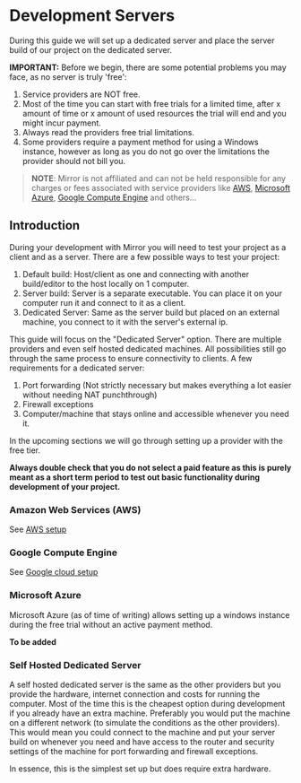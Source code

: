 # Development Servers

During this guide we will set up a dedicated server and place the server build of our project on the dedicated server.

**IMPORTANT:** Before we begin, there are some potential problems you may face, as no server is truly 'free':

1. Service providers are NOT free.
2. Most of the time you can start with free trials for a limited time, after x amount of time or x amount of used resources the trial will end and you might incur payment.
3. Always read the providers free trial limitations.
4. Some providers require a payment method for using a Windows instance, however as long as you do not go over the limitations the provider should not bill you.

>   **NOTE**: Mirror is not affiliated and can not be held responsible for any charges or fees associated with service providers like
[AWS](https://aws.amazon.com/),
[Microsoft Azure](https://azure.microsoft.com/en-us/free/),
[Google Compute Engine](https://cloud.google.com/compute/) and others...

## Introduction

During your development with Mirror you will need to test your project as a client and as a server.
There are a few possible ways to test your project:

1. Default build: Host/client as one and connecting with another build/editor to the host locally on 1 computer.
2. Server build: Server is a separate executable. You can place it on your computer run it and connect to it as a client.
3. Dedicated Server: Same as the server build but placed on an external machine, you connect to it with the server's external ip.

This guide will focus on the "Dedicated Server" option. There are multiple providers and even self hosted dedicated machines.
All possibilities still go through the same process to ensure connectivity to clients. A few requirements for a dedicated server:

1. Port forwarding (Not strictly necessary but makes everything a lot easier without needing NAT punchthrough)
2. Firewall exceptions
3. Computer/machine that stays online and accessible whenever you need it.

In the upcoming sections we will go through setting up a provider with the free tier. 

**Always double check that you do not select a paid feature as this is purely meant as a short term period to test out basic functionality during development of your project.**

### Amazon Web Services (AWS)

See [AWS setup](https://mirror-networking.com/docs/Articles/Guides/DevServer/AWS/index.html)


### Google Compute Engine

See [Google cloud setup](https://mirror-networking.com/docs/Articles/Guides/DevServer/gcloud/index.html)


### Microsoft Azure

Microsoft Azure (as of time of writing) allows setting up a windows instance during the free trial without an active payment method.

**To be added**

### Self Hosted Dedicated Server

A self hosted dedicated server is the same as the other providers but you provide the hardware, internet connection and costs for running the computer.
Most of the time this is the cheapest option during development if you already have an extra machine.
Preferably you would put the machine on a different network (to simulate the conditions as the other providers).
This would mean you could connect to the machine and put your server build on whenever you need and have access to the router and security settings of the machine for port forwarding and firewall exceptions.

In essence, this is the simplest set up but does require extra hardware.
